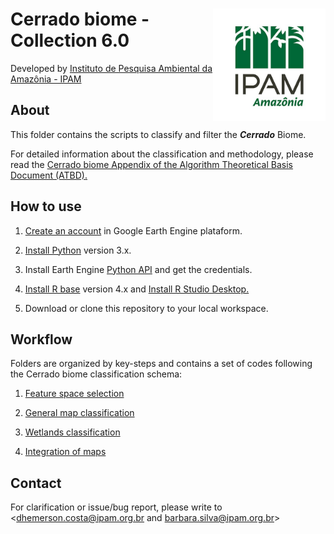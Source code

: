 <div>
    <img src='./2-general-map/www/ipam_logo.jpg' height='auto' width='180' align='right'>
    <h1>Cerrado biome - Collection 6.0</h1>
</div>

Developed by [Instituto de Pesquisa Ambiental da Amazônia - IPAM](https://ipam.org.br/)<br>

## About
This folder contains the scripts to classify and filter the ***Cerrado*** Biome.

For detailed information about the classification and methodology, please read the  [Cerrado biome Appendix of the Algorithm Theoretical Basis Document (ATBD).](https://mapbiomas-br-site.s3.amazonaws.com/Cerrado_Appendix_-_ATBD_Collection_5_v1.pdf)

## How to use
1. [Create an account](https://signup.earthengine.google.com/) in Google Earth Engine plataform.

2. [Install Python](https://www.python.org/downloads/) version 3.x.

3. Install Earth Engine [Python API](https://developers.google.com/earth-engine/guides/python_install) and get the credentials. 

4. [Install R base](https://cran.r-project.org/bin/) version 4.x and [Install R Studio Desktop.](https://www.rstudio.com/products/rstudio/download/)

5. Download or clone this repository to your local workspace.

## Workflow
Folders are organized by key-steps and contains a set of codes following the Cerrado biome classification schema:

1. [Feature space selection](https://github.com/mapbiomas/brazil-cerrado/tree/main/lulc_30m_landsat/collection_60/1-feature-space)

2. [General map classification](https://github.com/mapbiomas/brazil-cerrado/tree/main/lulc_30m_landsat/collection_60/2-general-map)

3. [Wetlands classification](https://github.com/mapbiomas/brazil-cerrado/tree/main/lulc_30m_landsat/collection_60/3-wetlands)

4. [Integration of maps](https://github.com/mapbiomas/brazil-cerrado/tree/main/lulc_30m_landsat/collection_60/4-integrate-map)

## Contact
For clarification or issue/bug report, please write to <dhemerson.costa@ipam.org.br and barbara.silva@ipam.org.br>
